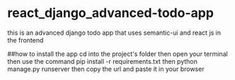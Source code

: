 # react_django_advanced-todo-app
this is an advanced django todo app that uses semantic-ui and react js in the frontend

##how to install the app
cd into the project's folder
then
open your terminal
then use the command
pip install -r requirements.txt
then
python manage.py runserver
then copy the url and paste it in your browser
